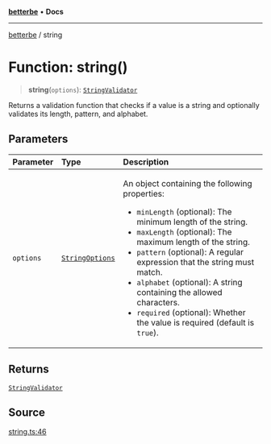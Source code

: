 [**betterbe**](../README.md) • **Docs**

---

[betterbe](../README.md) / string

# Function: string()

> **string**(`options`): [`StringValidator`](../interfaces/StringValidator.md)

Returns a validation function that checks if a value is a string and
optionally validates its length, pattern, and alphabet.

## Parameters

| Parameter | Type                                                | Description                                                                                                                                                                                                                                                                                                                                                                                                                                    |
| :-------- | :-------------------------------------------------- | :--------------------------------------------------------------------------------------------------------------------------------------------------------------------------------------------------------------------------------------------------------------------------------------------------------------------------------------------------------------------------------------------------------------------------------------------- |
| `options` | [`StringOptions`](../type-aliases/StringOptions.md) | <p>An object containing the following properties:</p><ul><li>`minLength` (optional): The minimum length of the string.</li><li>`maxLength` (optional): The maximum length of the string.</li><li>`pattern` (optional): A regular expression that the string must match.</li><li>`alphabet` (optional): A string containing the allowed characters.</li><li>`required` (optional): Whether the value is required (default is `true`).</li></ul> |

## Returns

[`StringValidator`](../interfaces/StringValidator.md)

## Source

[string.ts:46](https://github.com/ericvera/betterbe/blob/main/src/string.ts#L46)
